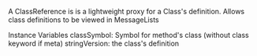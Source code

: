 A ClassReference is is a lightweight proxy for a Class's definition.  Allows class definitions to be viewed in MessageLists

Instance Variables
	classSymbol:		Symbol for method's class (without class keyword if meta)
	stringVersion:		the class's definition

